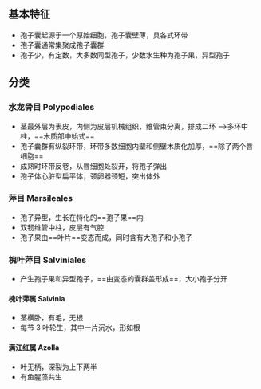 ## 基本特征
- 孢子囊起源于一个原始细胞，孢子囊壁薄，具各式环带
- 孢子囊通常集聚成孢子囊群
- 孢子少，有定数，大多数同型孢子，少数水生种为孢子果，异型孢子
## 分类
### 水龙骨目 Polypodiales
 - 茎最外层为表皮，内侧为皮层机械组织，维管束分离，排成二环 -->多环中柱，==木质部中始式==
 - 孢子囊群有纵裂环带，环带多数细胞内壁和侧壁木质化加厚，==除了两个唇细胞==
 - 成熟时环带反卷，从唇细胞处裂开，将孢子弹出
 - 孢子体心脏型扁平体，颈卵器颈短，突出体外
### 萍目 Marsileales
- 孢子异型，生长在特化的==孢子果==内
- 双韧维管中柱，皮层有气腔
- 孢子果由==叶片==变态而成，同时含有大孢子和小孢子
### 槐叶萍目 Salviniales
- 产生孢子果和异型孢子，==由变态的囊群盖形成==，大小孢子分开
#### 槐叶萍属 Salvinia
- 茎横卧，有毛，无根
- 每节 3 叶轮生，其中一片沉水，形如根
#### 满江红属 Azolla
- 叶无柄，深裂为上下两半
- 有鱼腥藻共生